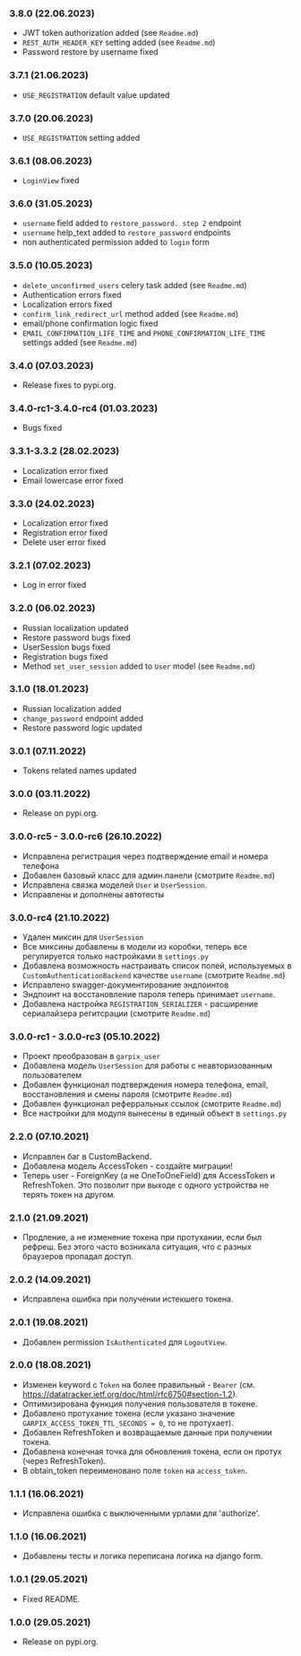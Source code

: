 ### 3.8.0 (22.06.2023)

- JWT token authorization added (see `Readme.md`)
- `REST_AUTH_HEADER_KEY` setting added (see `Readme.md`)
- Password restore by username fixed

### 3.7.1 (21.06.2023)

- `USE_REGISTRATION` default value updated

### 3.7.0 (20.06.2023)

- `USE_REGISTRATION` setting added

### 3.6.1 (08.06.2023)

- `LoginView` fixed

### 3.6.0 (31.05.2023)

- `username` field added to `restore_password. step 2` endpoint
- `username` help_text added to `restore_password` endpoints
- non authenticated permission added to `login` form

### 3.5.0 (10.05.2023)

- `delete_unconfirmed_users` celery task added (see `Readme.md`)
- Authentication errors fixed
- Localization errors fixed
- `confirm_link_redirect_url` method added (see `Readme.md`)
- email/phone confirmation logic fixed
- `EMAIL_CONFIRMATION_LIFE_TIME` and `PHONE_CONFIRMATION_LIFE_TIME` settings added (see `Readme.md`)

### 3.4.0 (07.03.2023)

- Release fixes to pypi.org.

### 3.4.0-rc1-3.4.0-rc4 (01.03.2023)

- Bugs fixed

### 3.3.1-3.3.2 (28.02.2023)

- Localization error fixed
- Email lowercase error fixed

### 3.3.0 (24.02.2023)

- Localization error fixed
- Registration error fixed
- Delete user error fixed

### 3.2.1 (07.02.2023)

- Log in error fixed

### 3.2.0 (06.02.2023)

- Russian localization updated
- Restore password bugs fixed
- UserSession bugs fixed
- Registration bugs fixed
- Method `set_user_session` added to `User` model (see `Readme.md`)

### 3.1.0 (18.01.2023)

- Russian localization added
- `change_password` endpoint added
- Restore password logic updated

### 3.0.1 (07.11.2022)

- Tokens related names updated

### 3.0.0 (03.11.2022)

- Release on pypi.org.

### 3.0.0-rc5 - 3.0.0-rc6 (26.10.2022)

- Исправлена регистрация через подтверждение email и номера телефона
- Добавлен базовый класс для админ.панели (смотрите `Readme.md`)
- Исправлена связка моделей `User` и `UserSession`.
- Исправлены и дополнены автотесты

### 3.0.0-rc4 (21.10.2022)

- Удален миксин для `UserSession`
- Все миксины добавлены в модели из коробки, теперь все регулируется только настройками в `settings.py`
- Добавлена возможность настраивать список полей, используемых в `CustomAuthenticationBackend` качестве `username` (смотрите `Readme.md`)
- Исправлено swagger-документирование эндпоинтов
- Эндпоинт на восстановление пароля теперь принимает `username`.
- Добавлена настройка `REGISTRATION_SERIALIZER` - расширение сериалайзера регитсрации (смотрите `Readme.md`)

### 3.0.0-rc1 - 3.0.0-rc3 (05.10.2022)

- Проект преобразован в `garpix_user`
- Добавлена модель `UserSession` для работы с неавторизованным пользователем
- Добавлен функционал подтверждения номера телефона, email, восстановления и смены пароля (смотрите `Readme.md`)
- Добавлен функционал реферральных ссылок (смотрите `Readme.md`)
- Все настройки для модуля вынесены в единый объект в `settings.py`

### 2.2.0 (07.10.2021)

- Исправлен баг в CustomBackend.
- Добавлена модель AccessToken - создайте миграции!
- Теперь user - ForeignKey (а не OneToOneField) для AccessToken и RefreshToken. Это позволит при выходе с одного устройства не терять токен на другом.

### 2.1.0 (21.09.2021)

- Продление, а не изменение токена при протухании, если был рефреш. Без этого часто возникала ситуация, что с
разных браузеров пропадал доступ.

### 2.0.2 (14.09.2021)

- Исправлена ошибка при получении истекшего токена.

### 2.0.1 (19.08.2021)

- Добавлен permission `IsAuthenticated` для `LogoutView`. 

### 2.0.0 (18.08.2021)

- Изменен keyword с `Token` на более правильный - `Bearer` (см. https://datatracker.ietf.org/doc/html/rfc6750#section-1.2).
- Оптимизирована функция получения пользователя в токене.
- Добавлено протухание токена (если указано значение `GARPIX_ACCESS_TOKEN_TTL_SECONDS = 0`, то не протухает).
- Добавлен RefreshToken и возвращаемые данные при получении токена.
- Добавлена конечная точка для обновления токена, если он протух (через RefreshToken).
- В obtain_token переименовано поле `token` на `access_token`.

### 1.1.1 (16.06.2021)

- Исправлена ошибка с выключенными урлами для 'authorize'.

### 1.1.0 (16.06.2021)

- Добавлены тесты и логика переписана логика на django form.

### 1.0.1 (29.05.2021)

- Fixed README.

### 1.0.0 (29.05.2021)

- Release on pypi.org.
